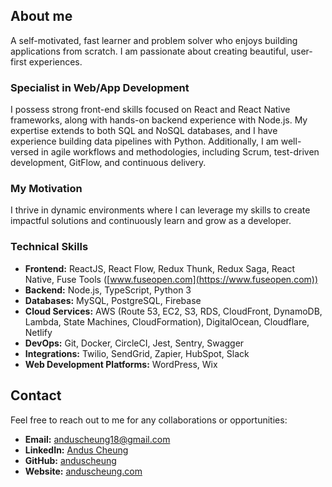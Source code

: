## About me

A self-motivated, fast learner and problem solver who enjoys building applications from scratch. I am passionate about creating beautiful, user-first experiences.

### Specialist in Web/App Development

I possess strong front-end skills focused on React and React Native frameworks, along with hands-on backend experience with Node.js. My expertise extends to both SQL and NoSQL databases, and I have experience building data pipelines with Python. Additionally, I am well-versed in agile workflows and methodologies, including Scrum, test-driven development, GitFlow, and continuous delivery.

### My Motivation
I thrive in dynamic environments where I can leverage my skills to create impactful solutions and continuously learn and grow as a developer.

### Technical Skills

- **Frontend:** ReactJS, React Flow, Redux Thunk, Redux Saga, React Native, Fuse Tools ([www.fuseopen.com](https://www.fuseopen.com))
- **Backend:** Node.js, TypeScript, Python 3
- **Databases:** MySQL, PostgreSQL, Firebase
- **Cloud Services:** AWS (Route 53, EC2, S3, RDS, CloudFront, DynamoDB, Lambda, State Machines, CloudFormation), DigitalOcean, Cloudflare, Netlify
- **DevOps:** Git, Docker, CircleCI, Jest, Sentry, Swagger
- **Integrations:** Twilio, SendGrid, Zapier, HubSpot, Slack
- **Web Development Platforms:** WordPress, Wix

## Contact

Feel free to reach out to me for any collaborations or opportunities:

- **Email:** [anduscheung18@gmail.com](mailto:anduscheung18@gmail.com)
- **LinkedIn:** [Andus Cheung](https://www.linkedin.com/in/andus-cheung-0a4b07135/)
- **GitHub:** [anduscheung](https://github.com/anduscheung)
- **Website:** [anduscheung.com](https://anduscheung.com)

